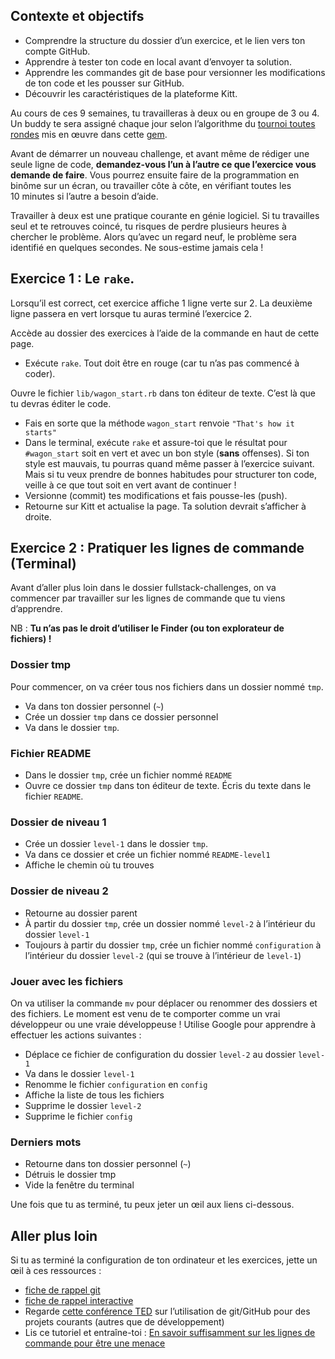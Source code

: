 ## Contexte et objectifs

- Comprendre la structure du dossier d’un exercice, et le lien vers ton compte GitHub.
- Apprendre à tester ton code en local avant d’envoyer ta solution.
- Apprendre les commandes git de base pour versionner les modifications de ton code et les pousser sur GitHub.
- Découvrir les caractéristiques de la plateforme Kitt.

Au cours de ces 9 semaines, tu travailleras à deux ou en groupe de 3 ou 4. Un buddy te sera assigné chaque jour selon l’algorithme du [tournoi toutes rondes](https://fr.wikipedia.org/wiki/Tournoi_toutes_rondes) mis en œuvre dans cette [gem](https://github.com/ssaunier/round_robin_tournament).

Avant de démarrer un nouveau challenge, et avant même de rédiger une seule ligne de code, **demandez-vous l’un à l’autre ce que l’exercice vous demande de faire**. Vous pourrez ensuite faire de la programmation en binôme sur un écran, ou travailler côte à côte, en vérifiant toutes les 10 minutes si l’autre a besoin d’aide.

Travailler à deux est une pratique courante en génie logiciel. Si tu travailles seul et te retrouves coincé, tu risques de perdre plusieurs heures à chercher le problème. Alors qu’avec un regard neuf, le problème sera identifié en quelques secondes. Ne sous-estime jamais cela !

## Exercice 1 : Le `rake`.

Lorsqu’il est correct, cet exercice affiche 1 ligne verte sur 2. La deuxième ligne passera en vert lorsque tu auras terminé l’exercice 2.

Accède au dossier des exercices à l’aide de la commande en haut de cette page.

- Exécute `rake`. Tout doit être en rouge (car tu n’as pas commencé à coder).

Ouvre le fichier `lib/wagon_start.rb` dans ton éditeur de texte. C’est là que tu devras éditer le code.

- Fais en sorte que la méthode `wagon_start` renvoie `"That's how it starts"`
- Dans le terminal, exécute `rake` et assure-toi que le résultat pour `#wagon_start` soit en vert et avec un bon style (**sans** offenses). Si ton style est mauvais, tu pourras quand même passer à l’exercice suivant. Mais si tu veux prendre de bonnes habitudes pour structurer ton code, veille à ce que tout soit en vert avant de continuer !
- Versionne (commit) tes modifications et fais pousse-les (push).
- Retourne sur Kitt et actualise la page. Ta solution devrait s’afficher à droite.

## Exercice 2 : Pratiquer les lignes de commande (Terminal)

Avant d’aller plus loin dans le dossier fullstack-challenges, on va commencer par travailler sur les lignes de commande que tu viens d’apprendre.

NB : **Tu n’as pas le droit d’utiliser le Finder (ou ton explorateur de fichiers) !**

### Dossier tmp

Pour commencer, on va créer tous nos fichiers dans un dossier nommé `tmp`.

- Va dans ton dossier personnel (`~`)
- Crée un dossier `tmp` dans ce dossier personnel
- Va dans le dossier `tmp`.

### Fichier README

- Dans le dossier `tmp`, crée un fichier nommé `README`
- Ouvre ce dossier `tmp` dans ton éditeur de texte. Écris du texte dans le fichier `README`.

### Dossier de niveau 1

- Crée un dossier `level-1` dans le dossier `tmp`.
- Va dans ce dossier et crée un fichier nommé `README-level1`
- Affiche le chemin où tu trouves

### Dossier de niveau 2

- Retourne au dossier parent
- À partir du dossier `tmp`, crée un dossier nommé `level-2` à l’intérieur du dossier `level-1`
- Toujours à partir du dossier `tmp`, crée un fichier nommé `configuration` à l’intérieur du dossier `level-2` (qui se trouve à l’intérieur de `level-1`)

### Jouer avec les fichiers

On va utiliser la commande `mv` pour déplacer ou renommer des dossiers et des fichiers.
Le moment est venu de te comporter comme un vrai développeur ou une vraie développeuse ! Utilise Google pour apprendre à effectuer les actions suivantes :
- Déplace ce fichier de configuration du dossier `level-2` au dossier `level-1`
- Va dans le dossier `level-1`
- Renomme le fichier `configuration` en `config`
- Affiche la liste de tous les fichiers
- Supprime le dossier `level-2`
- Supprime le fichier `config`

### Derniers mots

- Retourne dans ton dossier personnel (`~`)
- Détruis le dossier tmp
- Vide la fenêtre du terminal

Une fois que tu as terminé, tu peux jeter un œil aux liens ci-dessous.

## Aller plus loin

Si tu as terminé la configuration de ton ordinateur et les exercices, jette un œil à ces ressources :
- [fiche de rappel git](http://rogerdudler.github.io/git-guide/files/git_cheat_sheet.pdf)
- [fiche de rappel interactive](http://www.ndpsoftware.com/git-cheatsheet.html)
- Regarde [cette conférence TED](http://www.ted.com/talks/clay_shirky_how_the_internet_will_one_day_transform_government) sur l’utilisation de git/GitHub pour des projets courants (autres que de développement)
- Lis ce tutoriel et entraîne-toi : [En savoir suffisamment sur les lignes de commande pour être une menace](http://www.learnenough.com/command-line/)

